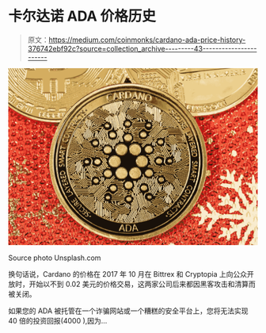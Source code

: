 # 卡尔达诺 ADA 价格历史

> 原文：<https://medium.com/coinmonks/cardano-ada-price-history-376742ebf92c?source=collection_archive---------43----------------------->

![](img/2459624fbeccc2d9363cd72eccc1a2bd.png)

Source photo Unsplash.com

换句话说，Cardano 的价格在 2017 年 10 月在 Bittrex 和 Cryptopia 上向公众开放时，开始以不到 0.02 美元的价格交易，这两家公司后来都因黑客攻击和清算而被关闭。

如果您的 ADA 被托管在一个诈骗网站或一个糟糕的安全平台上，您将无法实现 40 倍的投资回报(4000 ),因为…